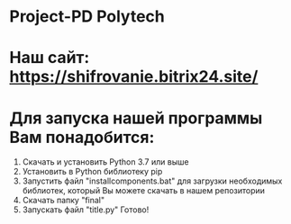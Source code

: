 # Project-PD Polytech
# Наш сайт: https://shifrovanie.bitrix24.site/
# Для запуска нашей программы Вам понадобится:
1. Скачать и установить Python 3.7 или выше
2. Установить в Python библиотеку pip
3. Запустить файл "installcomponents.bat" для загрузки необходимых библиотек, который Вы можете скачать в нашем репозитории
4. Скачать папку "final"
5. Запускать файл "title.py"
Готово!
